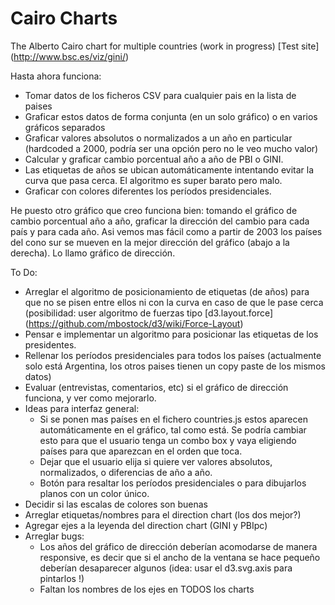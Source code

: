 # Cairo Charts
The Alberto Cairo chart for multiple countries (work in progress) [Test site] (http://www.bsc.es/viz/gini/)

Hasta ahora funciona: 
* Tomar datos de los ficheros CSV para cualquier pais en la lista de paises
* Graficar estos datos de forma conjunta (en un solo gráfico) o en varios gráficos separados
* Graficar valores absolutos o normalizados a un año en particular (hardcoded a 2000, podría ser una opción pero no le veo mucho valor)
* Calcular y graficar cambio porcentual año a año de PBI o GINI.
* Las etiquetas de años se ubican automáticamente intentando evitar la curva que pasa cerca. El algoritmo es super barato pero malo.
* Graficar con colores diferentes los períodos presidenciales.

He puesto otro gráfico que creo funciona bien: tomando el gráfico de cambio porcentual año a año, graficar la dirección del cambio para cada país y para cada año. Asi vemos mas fácil como a partir de 2003 los países del cono sur se mueven en la mejor dirección del gráfico (abajo a la derecha). Lo llamo gráfico de dirección. 

To Do:
* Arreglar el algoritmo de posicionamiento de etiquetas (de años) para que no se pisen entre ellos ni con la curva en caso de que le pase cerca (posibilidad: user algoritmo de fuerzas tipo [d3.layout.force] (https://github.com/mbostock/d3/wiki/Force-Layout)
* Pensar e implementar un algoritmo para posicionar las etiquetas de los presidentes.
* Rellenar los períodos presidenciales para todos los países (actualmente solo está Argentina, los otros paises tienen un copy paste de los mismos datos)
* Evaluar (entrevistas, comentarios, etc) si el gráfico de dirección funciona, y ver como mejorarlo.
* Ideas para interfaz general: 
  - Si se ponen mas países en el fichero countries.js estos aparecen automáticamente en el gráfico, tal como está. Se podría cambiar esto para que el usuario tenga un combo box y vaya eligiendo países para que aparezcan en el orden que toca.
  - Dejar que el usuario elija si quiere ver valores absolutos, normalizados, o diferencias de año a año.
  - Botón para resaltar los períodos presidenciales o para dibujarlos planos con un color único.
* Decidir si las escalas de colores son buenas
* Arreglar etiquetas/nombres para el direction chart (los dos mejor?)
* Agregar ejes a la leyenda del direction chart (GINI y PBIpc)
* Arreglar bugs:
  - Los años del gráfico de dirección deberían acomodarse de manera responsive, es decir que si el ancho de la ventana se hace pequeño deberían desaparecer algunos (idea: usar el d3.svg.axis para pintarlos !)
  - Faltan los nombres de los ejes en TODOS los charts
